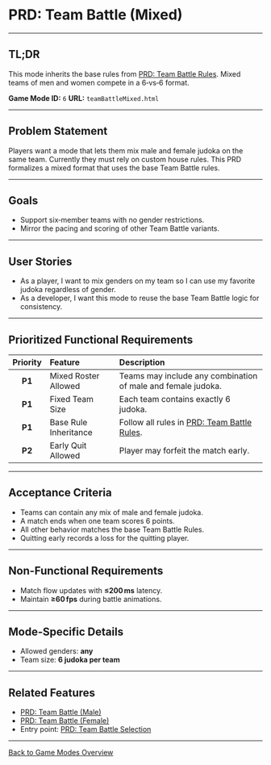 # PRD: Team Battle (Mixed)

---

## TL;DR

This mode inherits the base rules from [PRD: Team Battle Rules](prdTeamBattleRules.md). Mixed teams of men and women compete in a 6‑vs‑6 format.

**Game Mode ID:** `6`
**URL:** `teamBattleMixed.html`

---

## Problem Statement

Players want a mode that lets them mix male and female judoka on the same team. Currently they must rely on custom house rules. This PRD formalizes a mixed format that uses the base Team Battle rules.

---

## Goals

- Support six‑member teams with no gender restrictions.
- Mirror the pacing and scoring of other Team Battle variants.

---

## User Stories

- As a player, I want to mix genders on my team so I can use my favorite judoka regardless of gender.
- As a developer, I want this mode to reuse the base Team Battle logic for consistency.

---

## Prioritized Functional Requirements

| Priority | Feature               | Description                                                          |
| :------: | :-------------------- | :------------------------------------------------------------------- |
|  **P1**  | Mixed Roster Allowed  | Teams may include any combination of male and female judoka.         |
|  **P1**  | Fixed Team Size       | Each team contains exactly 6 judoka.                                 |
|  **P1**  | Base Rule Inheritance | Follow all rules in [PRD: Team Battle Rules](prdTeamBattleRules.md). |
|  **P2**  | Early Quit Allowed    | Player may forfeit the match early.                                  |

---

## Acceptance Criteria

- Teams can contain any mix of male and female judoka.
- A match ends when one team scores 6 points.
- All other behavior matches the base Team Battle Rules.
- Quitting early records a loss for the quitting player.

---

## Non-Functional Requirements

- Match flow updates with **≤200 ms** latency.
- Maintain **≥60 fps** during battle animations.

---

## Mode-Specific Details

- Allowed genders: **any**
- Team size: **6 judoka per team**

---

## Related Features

- [PRD: Team Battle (Male)](prdTeamBattleMale.md)
- [PRD: Team Battle (Female)](prdTeamBattleFemale.md)
- Entry point: [PRD: Team Battle Selection](prdTeamBattleSelection.md)

---

[Back to Game Modes Overview](prdGameModes.md)
